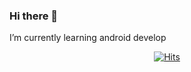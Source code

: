 ### Hi there 👋
 I’m currently learning android develop

 <div align=center>
	
[![Hits](https://hits.seeyoufarm.com/api/count/incr/badge.svg?url=https%3A%2F%2Fgithub.com%2FGyeony95&count_bg=%2379C83D&title_bg=%23555555&title=hits&edge_flat=false)](https://hits.seeyoufarm.com)	
  </div>
